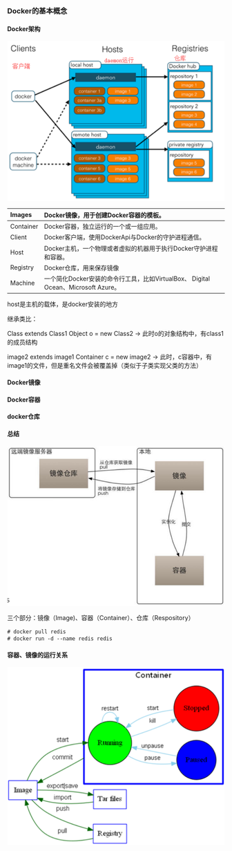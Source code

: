 ### Docker的基本概念

#### Docker架构

![](/assets/123e89ajdjak.png)

| Images | Docker镜像，用于创建Docker容器的模板。 |
| :--- | :--- |
| Container | Docker容器，独立运行的一个或一组应用。 |
| Client | Docker客户端，使用DockerApi与Docker的守护进程通信。 |
| Host | Docker主机，一个物理或者虚拟的机器用于执行Docker守护进程和容器。 |
| Registry | Docker仓库，用来保存镜像 |
| Machine | 一个简化Docker安装的命令行工具，比如VirtualBox、 Digital Ocean、Microsoft Azure。 |

host是主机的载体，是docker安装的地方

继承类比：

Class  extends Class1    Object o = new Class2   -&gt; 此时o的对象结构中，有class1的成员结构

image2 extends image1   Container c = new image2 -&gt; 此时，c容器中，有image1的文件，但是重名文件会被覆盖掉（类似于子类实现父类的方法）

#### Docker镜像

#### Docker容器

#### docker仓库

#### 总结

![](/assets/2189sjdaj.png)

三个部分：镜像（Image\)、容器（Container）、仓库（Respository）

```linux
# docker pull redis 
# docker run -d --name redis redis
```

#### 容器、镜像的运行关系

![](/assets/27812sdaha.png)



